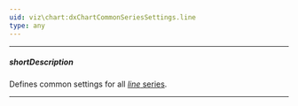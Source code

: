 ```yaml
---
uid: viz\chart:dxChartCommonSeriesSettings.line
type: any
---
```

---
##### shortDescription
Defines common settings for all [*line* series](/api-reference/10%20UI%20Components/dxChart/5%20Series%20Types/LineSeries '/Documentation/ApiReference/UI_Components/dxChart/Series_Types/LineSeries/').

---
